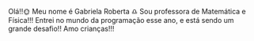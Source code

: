 Olá!!:sun_with_face:
Meu nome é Gabriela Roberta :libra:
Sou professora de Matemática e Física!!!
Entrei no mundo da programação esse ano, e está sendo um grande desafio!!
Amo crianças!!!

<!---
ogabriela/ogabriela is a ✨ special ✨ repository because its `README.md` (this file) appears on your GitHub profile.
You can click the Preview link to take a look at your changes.
--->
